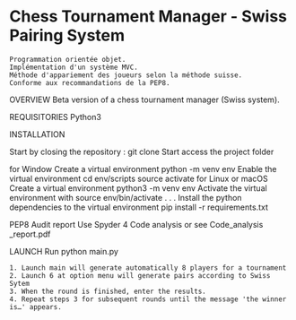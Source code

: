 # Chess Tournament Manager - Swiss Pairing System

	Programmation orientée objet.
	Implémentation d'un système MVC.
	Méthode d'appariement des joueurs selon la méthode suisse.
	Conforme aux recommandations de la PEP8.

OVERVIEW
Beta version of a chess tournament manager (Swiss system). 

REQUISITORIES 
Python3

INSTALLATION

Start by closing the repository :
git clone 
Start access the project folder

for Window
Create a virtual environment
python -m venv env
Enable the virtual environment
cd env/scripts
source activate
for Linux or macOS
Create a virtual environment
python3 -m venv env
Activate the virtual environment with
source env/bin/activate 
. . .
Install the python dependencies to the virtual environment
pip install -r requirements.txt

PEP8 Audit report
Use Spyder 4 Code analysis or see Code_analysis _report.pdf

LAUNCH
Run
python main.py

	1. Launch main will generate automatically 8 players for a tournament
	2. Launch 6 at option menu will generate pairs according to Swiss Sytem 
	3. When the round is finished, enter the results. 
  	4. Repeat steps 3 for subsequent rounds until the message 'the winner is…' appears.
